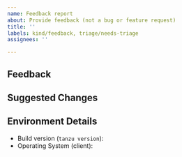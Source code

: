 ```yaml
---
name: Feedback report
about: Provide feedback (not a bug or feature request)
title: ''
labels: kind/feedback, triage/needs-triage
assignees: ''

---
```


<!-- Please search for any existing issues related to your feedback before creating a new one -->

## Feedback

<!-- leave feedback on Tanzu Community Edition here -->

## Suggested Changes

<!-- if applicable, leave details on suggestions for change -->

## Environment Details

* Build version (`tanzu version`):
* Operating System (client):
